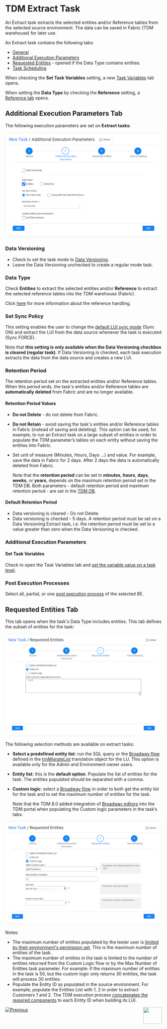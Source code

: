 # TDM Extract Task

An Extract task extracts the selected entities and/or Reference tables from the selected source environment. The data can be saved in Fabric (TDM warehouse) for later use.

An Extract task contains the following tabs:

- [General](14a_task_general_tab.md)
- [Additional Execution Parameters](#additional-execution-parameters-tab)
- [Requested Entities](#requested-entities-tab) - opened if the Data Type contains entities.
- [Task Scheduling](22_task_execution_timing_tab.md)

When checking the **Set Task Variables** setting, a new [Task Variables](23_task_globals_tab.md) tab opens.

When setting the **Data Type** by checking the **Reference** setting, a [Reference tab](24_task_reference_tab.md) opens.

## Additional Execution Parameters Tab

The following execution parameters are set on **Extract tasks**:

![additional exe params - extract](images/extract_task_additional_exe_params_tab.png)

### Data Versioning

- Check to set the task mode to [Data Versioning](15_data_flux_task.md). 
- Leave the Data Versioning unchecked to create a regular mode task.

### Data Type

Check **Entities** to extract the selected entities and/or **Reference** to extract the selected reference tables into the TDM warehouse (Fabric).

Click [here](24_task_reference_tab.md) for more information about the reference handling. 

### Set Sync Policy

This setting enables the user to change the [default LUI sync mode](/articles/14_sync_LU_instance/02_sync_modes.md) (Sync ON) and extract the LUI from the data source whenever the task is executed (Sync FORCE).

Note that **this setting is only available when the Data Versioning checkbox is cleared (regular task)**.  If Data Versioning *is* checked, each task execution extracts the data from the data source and creates a new LUI.

### Retention Period

The retention period set on the extracted entities and/or Reference tables. When this period ends, the task's entities and/or Reference tables are **automatically deleted** from Fabric and are no longer available. 

#### Retention Period Values

- **Do not Delete** - do not delete from Fabric. 

- **Do not Retain** - avoid saving the task's entities and/or Reference tables in Fabric (instead of saving and deleting). This option can be used, for example, to run an Extract task on a large subset of entities in order to populate the TDM parameter’s tables on each entity without saving the entities into Fabric.

- Set unit of measure (Minutes, Hours, Days ...) and value. For example, save the data in Fabric for 2 days. After 2 days the data is automatically deleted from Fabric.

  Note that the **retention period** can be set in **minutes**, **hours**, **days**, **weeks**, or **years**, depends on the maximum retention period set in the TDM DB. Both parameters - default retention period and maximum retention period - are set in the [TDM DB](/articles/TDM/tdm_configuration/02_tdmdb_general_parameters.md).

#### Default Retention Period

- Data versioning is cleared - Do not Delete.
- Data versioning is checked - 5 days.  A retention period must be set on a Data Versioning Extract task, i.e. the retention period must be set to a value greater than zero when the Data Versioning is checked.



### Additional Execution Parameters

#### Set Task Variables 

Check to open the Task Variables tab and [set the variable value on a task level](23_task_globals_tab.md).

### Post Execution Processes

Select all, partial, or one [post execution process](04_tdm_gui_business_entity_window.md#post-execution-processes-tab) of the selected BE.

## Requested Entities Tab

This tab opens when the task's Data Type includes entities. This tab defines the subset of entities for the task:

![requested entities](images/extract_task_requested_entities_tab.png)

The following selection methods are available on extract tasks: 

- **Select a predefined entity list**: run the SQL query or the [Broadway flow](/articles/TDM/tdm_implementation/11_tdm_implementation_using_generic_flows.md#step-6---optional---get-the-entity-list-for-an-extract-all-task-using-a-broadway-flow) defined in the [trnMigrateList](/articles/TDM/tdm_implementation/04_fabric_tdm_library.md#trnmigratelist) translation object for the LU.  This option is available only for the Admin and Environment owner users.

- **Entity list**: this is the **default option**. Populate the list of entities for the task. The entities populated should be separated with a comma. 

- **Custom logic**: select a [Broadway flow](/articles/TDM/tdm_implementation/11_tdm_implementation_using_generic_flows.md#step-7---optional---build-broadway-flows-for-the-custom-logic--selection-method) in order to both get the entity list for the task and to set the maximum number of entities for the task.

  Note that the TDM 8.0 added integration of [Broadway editors](/articles/TDM/tdm_implementation/15_tdm_integrating_the_tdm_portal_with_broadway_editors.md) into the TDM portal when populating the Custom logic parameters in the task’s tabs:

  



![requested entities2](images/extract_task_requested_entities_tab_custom_logic.png)





Notes:

- The maximum number of entities populated by the tester user is [limited by their environment's permission set](10_environment_roles_tab.md#read-and-write-and-number-of-entities). This is the maximum number of entities of the task. 
- The maximum number of entities in the task is limited to the number of entities returned from  the Custom Logic flow or by the Max Number of Entities task parameter. For example: if the maximum number of entities in the task is 50, but the custom logic only returns 30 entities, the task will process 30 entities.
- Populate the Entity ID as populated in the source environment. For example, populate the Entities List with 1, 2 in order to extract Customers 1 and 2. The TDM execution process  [concatenates the required components](/articles/TDM/tdm_implementation/01_tdm_set_instance_per_env_and_version.md) to each Entity ID when building its LUI.



 [![Previous](/articles/images/Previous.png)](15_data_flux_task.md)[<img align="right" width="60" height="54" src="/articles/images/Next.png">](16a_generate_task.md)

